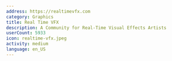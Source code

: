 ```yaml
---
address: https://realtimevfx.com
category: Graphics
title: Real Time VFX
description: A Community for Real-Time Visual Effects Artists
userCount: 5933
icon: realtime-vfx.jpeg
activity: medium
language: en_US
---
```

